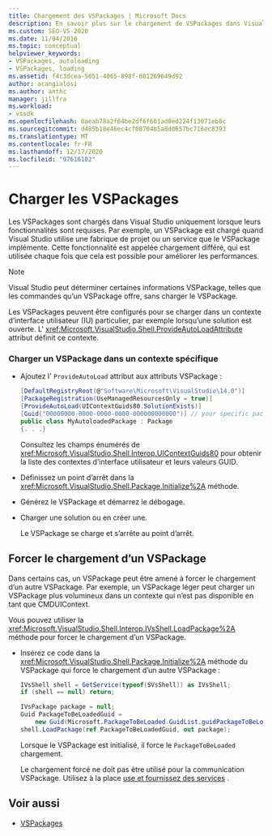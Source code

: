 ```yaml
---
title: Chargement des VSPackages | Microsoft Docs
description: En savoir plus sur le chargement de VSPackages dans Visual Studio, y compris le chargement différé, qui est utilisé dans la mesure du possible pour améliorer les performances.
ms.custom: SEO-VS-2020
ms.date: 11/04/2016
ms.topic: conceptual
helpviewer_keywords:
- VSPackages, autoloading
- VSPackages, loading
ms.assetid: f4c3dcea-5051-4065-898f-601269649d92
author: acangialosi
ms.author: anthc
manager: jillfra
ms.workload:
- vssdk
ms.openlocfilehash: 0aeab78a2f64be2df6f601ad8ed224f13071eb8c
ms.sourcegitcommit: d485b18e46ec4cf08704b5a8d0657bc716ec8393
ms.translationtype: MT
ms.contentlocale: fr-FR
ms.lasthandoff: 12/17/2020
ms.locfileid: "97616102"
---
```

# <a name="load-vspackages"></a>Charger les VSPackages
Les VSPackages sont chargés dans Visual Studio uniquement lorsque leurs fonctionnalités sont requises. Par exemple, un VSPackage est chargé quand Visual Studio utilise une fabrique de projet ou un service que le VSPackage implémente. Cette fonctionnalité est appelée chargement différé, qui est utilisée chaque fois que cela est possible pour améliorer les performances.

> [!NOTE]
> Visual Studio peut déterminer certaines informations VSPackage, telles que les commandes qu’un VSPackage offre, sans charger le VSPackage.

 Les VSPackages peuvent être configurés pour se charger dans un contexte d’interface utilisateur (IU) particulier, par exemple lorsqu’une solution est ouverte. L' <xref:Microsoft.VisualStudio.Shell.ProvideAutoLoadAttribute> attribut définit ce contexte.

### <a name="autoload-a-vspackage-in-a-specific-context"></a>Charger un VSPackage dans un contexte spécifique

- Ajoutez l' `ProvideAutoLoad` attribut aux attributs VSPackage :

    ```csharp
    [DefaultRegistryRoot(@"Software\Microsoft\VisualStudio\14.0")]
    [PackageRegistration(UseManagedResourcesOnly = true)]
    [ProvideAutoLoad(UIContextGuids80.SolutionExists)]
    [Guid("00000000-0000-0000-0000-000000000000")] // your specific package GUID
    public class MyAutoloadedPackage : Package
    {. . .}
    ```

     Consultez les champs énumérés de <xref:Microsoft.VisualStudio.Shell.Interop.UIContextGuids80> pour obtenir la liste des contextes d’interface utilisateur et leurs valeurs GUID.

- Définissez un point d’arrêt dans la <xref:Microsoft.VisualStudio.Shell.Package.Initialize%2A> méthode.

- Générez le VSPackage et démarrez le débogage.

- Charger une solution ou en créer une.

     Le VSPackage se charge et s’arrête au point d’arrêt.

## <a name="force-a-vspackage-to-load"></a>Forcer le chargement d’un VSPackage
 Dans certains cas, un VSPackage peut être amené à forcer le chargement d’un autre VSPackage. Par exemple, un VSPackage léger peut charger un VSPackage plus volumineux dans un contexte qui n’est pas disponible en tant que CMDUIContext.

 Vous pouvez utiliser la <xref:Microsoft.VisualStudio.Shell.Interop.IVsShell.LoadPackage%2A> méthode pour forcer le chargement d’un VSPackage.

- Insérez ce code dans la <xref:Microsoft.VisualStudio.Shell.Package.Initialize%2A> méthode du VSPackage qui force le chargement d’un autre VSPackage :

    ```csharp
    IVsShell shell = GetService(typeof(SVsShell)) as IVsShell;
    if (shell == null) return;

    IVsPackage package = null;
    Guid PackageToBeLoadedGuid =
        new Guid(Microsoft.PackageToBeLoaded.GuidList.guidPackageToBeLoadedPkgString);
    shell.LoadPackage(ref PackageToBeLoadedGuid, out package);

    ```

     Lorsque le VSPackage est initialisé, il force le `PackageToBeLoaded` chargement.

     Le chargement forcé ne doit pas être utilisé pour la communication VSPackage. Utilisez à la place [use et fournissez des services](../extensibility/using-and-providing-services.md) .

## <a name="see-also"></a>Voir aussi
- [VSPackages](../extensibility/internals/vspackages.md)
